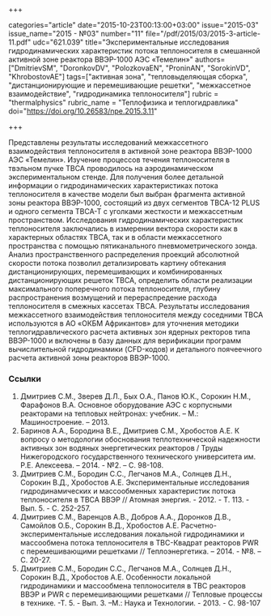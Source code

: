+++

categories="article"
date="2015-10-23T00:13:00+03:00"
issue="2015-03"
issue_name="2015 - №03"
number="11"
file="/pdf/2015/03/2015-3-article-11.pdf"
udc="621.039"
title="Экспериментальные исследования гидродинамических характеристик потока теплоносителя в смешанной активной зоне реактора ВВЭР-1000 АЭС «Темелин»"
authors=["DmitrievSM", "DoronkovDV", "PolozkovaEN", "ProninAN", "SorokinVD", "KhrobostovAE"]
tags=["активная зона", "тепловыделяющая сборка", "дистанционирующие и перемешивающие решетки", "межкассетное взаимодействие", "гидродинамика теплоносителя"]
rubric = "thermalphysics"
rubric_name = "Теплофизика и теплогидравлика"
doi="https://doi.org/10.26583/npe.2015.3.11"

+++

Представлены результаты исследований межкассетного взаимодействия теплоносителя в активной зоне реактора ВВЭР-1000 АЭС «Темелин». Изучение процессов течения теплоносителя в твэльном пучке ТВСА проводилось на аэродинамическом экспериментальном стенде. Для получения более детальной информации о гидродинамических характеристиках потока теплоносителя в качестве модели был выбран фрагмента активной зоны реактора ВВЭР-1000, состоящий из двух сегментов ТВСА-12 PLUS и одного сегмента ТВСА-Т с уголками жесткости и межкассетным пространством. Исследования гидродинамических характеристик теплоносителя заключались в измерении вектора скорости как в характерных областях ТВСА, так и в области межкассетного пространства с помощью пятиканального пневмометрического зонда. Анализ пространственного распределения проекций абсолютной скорости потока позволил детализировать картину обтекания дистанционирующих, перемешивающих и комбинированных дистанционирующих решеток ТВСА, определить области реализации максимального поперечного потока теплоносителя, глубину распространения возмущений и перераспредение расхода теплоносителя в смежных кассетах ТВСА. Результаты исследования межкассетного взаимодействия теплоносителя между соседними ТВСА используются в АО «ОКБМ Африкантов» для уточнения методики теплогидравлического расчета активных зон ядерных ректоров типа ВВЭР-1000 и включены в базу данных для верификации программ вычислительной гидродинамики (CFD-кодов) и детального поячеечного расчета активной зоны реакторов ВВЭР-1000.

### Ссылки

1. Дмитриев С.М., Зверев Д.Л., Бых О.А., Панов Ю.К., Сорокин Н.М., Фарафонов В.А. Основное оборудование АЭС с корпусными реакторами на тепловых нейтронах: учебник. – М.: Машиностроение. – 2013.
2. Баринов А.А., Бородина В.Е., Дмитриев С.М., Хробостов А.Е. К вопросу о методологии обоснования теплотехнической надежности активных зон водяных энергетических реакторов / Труды Нижегородского государственного технического университета им. Р.Е. Алексеева. – 2014. - №2. – С. 98-108.
3. Дмитриев С.М., Бородин С.С., Легчанов М.А., Солнцев Д.Н., Сорокин В.Д., Хробостов А.Е. Экспериментальные исследования гидродинамических и массообменных характеристик потока теплоносителя в ТВСА ВВЭР // Атомная энергия. - 2012. - Т. 113. - Вып. 5. - С. 252-257.
4. Дмитриев С.М., Варенцов А.В., Добров А.А., Доронков Д.В., Самойлов О.Б., Сорокин В.Д., Хробостов А.Е. Расчетно-экспериментальные исследования локальной гидродинамики и массообмена потока теплоносителя в ТВС-Квадрат реакторов PWR с перемешивающими решетками // Теплоэнергетика. – 2014. - №8. – С. 20-27.
5. Дмитриев С.М., Бородин С.С., Легчанов М.А., Солнцев Д.Н., Сорокин В.Д., Хробостов А.Е. Особенности локальной гидродинамики и массообмена теплоносителя в ТВС реакторов ВВЭР и PWR с перемешивающими решетками // Тепловые процессы в технике. -Т. 5. - Вып. 3. –М.: Наука и Технологии. - 2013. - С. 98-107